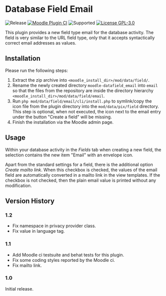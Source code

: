 # Database Field Email

![Release](https://img.shields.io/badge/Release-1.2-blue.svg)
[![Moodle Plugin
CI](https://github.com/srobotta/moodle-datafield_email/workflows/Moodle%20Plugin%20CI/badge.svg?branch=master)](https://github.com/srobotta/moodle-datafield_email/actions?query=workflow%3A%22Moodle+Plugin+CI%22+branch%3Amaster)
![Supported](https://img.shields.io/badge/Moodle-4.1+-orange.svg)
[![License GPL-3.0](https://img.shields.io/github/license/srobotta/moodle-datafield_email?color=lightgrey)](https://github.com/srobotta/moodle-datafield_email/blob/master/LICENSE)

This plugin provides a new field type email for the database activity.
The field is very similar to the URL field type, only that it accepts
syntactically correct email addresses as values.

## Installation

Please run the following steps:
1. Extract the zip archive into 
`<moodle_install_dir>/mod/data/field/`. 
1. Rename the newly created directory `moodle-datafield_email` into `email`
so that the files from the repository are inside the directory hierarchy
`<moodle_install_dir>/mod/data/field/email`.
1. Run `php mod/data/field/email/cli/install.php` to symlink/copy
the icon file from the plugin directory into the `mod/data/pix/field`
directory. This step is optional, when not executed, the icon next to the
email entry under the button "Create a field" will be missing.
1. Finish the installation via the Moodle admin page.

## Usage

Within your database activity in the *Fields* tab when creating a new
field, the selection contains the new item "Email" with an envelope
icon.

Apart from the standard settings for a field, there is the additional
option *Create mailto link*. When this checkbox is checked, the
values of the email field are automatically converted in a mailto
link in the view templates. If the checkbox is not checked, then
the plain email value is printed without any modification.

## Version History

### 1.2

- Fix namespace in privacy provider class.
- Fix value in language tag.

### 1.1

- Add Moodle ci testsuite and behat tests for this plugin.
- Fix some coding styles reported by the Moodle ci.
- Fix mailto link.

### 1.0

Initial release.